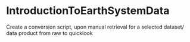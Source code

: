 # IntroductionToEarthSystemData 

Create a conversion script, upon manual retrieval for a selected dataset/ data product from raw to quicklook



